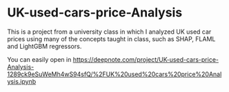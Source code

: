 # UK-used-cars-price-Analysis
This is a project from a university class in which I analyzed UK used car prices using many of the concepts taught in class, such as SHAP, FLAML and LightGBM regressors.

You can easily open in https://deepnote.com/project/UK-used-cars-price-Analysis-1289ck9eSuWeMh4wS94sfQ/%2FUK%20used%20cars%20price%20Analysis.ipynb
